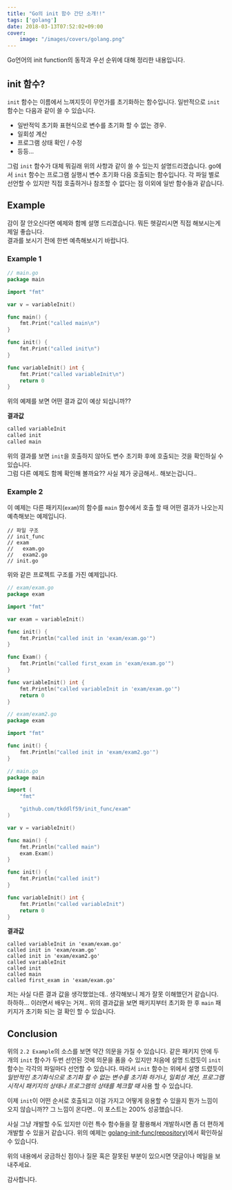 ```yaml
---
title: "Go의 init 함수 간단 소개!!"
tags: ['golang']
date: 2018-03-13T07:52:02+09:00
cover:
    image: "/images/covers/golang.png"
---
```


Go언어의 init function의 동작과 우선 순위에 대해 정리한 내용입니다.

<!--more-->

## init 함수?
`init` 함수는 이름에서 느껴지듯이 무언가를 초기화하는 함수입니다. 
일반적으로 `init` 함수는 다음과 같이 쓸 수 있습니다.  
* 일반적익 초기화 표현식으로 변수를 초기화 할 수 없는 경우.
* 일회성 계산
* 프로그램 상태 확인 / 수정
* 등등...

그럼 `init` 함수가 대체 뭐길래 위의 사항과 같이 쓸 수 있는지 설명드리겠습니다.
go에서 `init` 함수는 프로그램 실행시 변수 초기화 다음 호출되는 함수입니다.
각 파일 별로 선언할 수 있지만 직접 호출하거나 참조할 수 없다는 점 이외에 일반 함수들과 같습니다.

## Example

감이 잘 안오신다면 예제와 함께 설명 드리겠습니다.
뭐든 헷갈리시면 직접 해보시는게 제일 좋습니다.  
결과를 보시기 전에 한번 예측해보시기 바랍니다.

### Example 1

```go
// main.go
package main

import "fmt"

var v = variableInit()

func main() {
    fmt.Print("called main\n")
}

func init() {
    fmt.Print("called init\n")
}

func variableInit() int {
    fmt.Print("called variableInit\n")
    return 0
}

```

위의 예제를 보면 어떤 결과 값이 예상 되십니까??

**결과값** 

```go
called variableInit
called init
called main
```

위의 결과를 보면 `init`을 호출하지 않아도 변수 초기화 후에 호출되는 것을 확인하실 수 있습니다.  
그럼 다른 예제도 함께 확인해 볼까요?? 사실 제가 궁금해서.. 해보는겁니다..

### Example 2

이 예제는 다른 패키지(`exam`)의 함수를 `main` 함수에서 호출 할 때 어떤 결과가 나오는지 예측해보는 예제입니다.

```
// 파일 구조
// init_func
// exam
//   exam.go
//   exam2.go
// init.go
```

위와 같은 프로젝트 구조를 가진 예제입니다.

```go
// exam/exam.go
package exam

import "fmt"

var exam = variableInit()

func init() {
    fmt.Println("called init in 'exam/exam.go'")
}

func Exam() {
    fmt.Println("called first_exam in 'exam/exam.go'")
}

func variableInit() int {
    fmt.Println("called variableInit in 'exam/exam.go'")
    return 0
}
```

```go
// exam/exam2.go
package exam

import "fmt"

func init() {
    fmt.Println("called init in 'exam/exam2.go'")
}
```

```go
// main.go
package main

import (
    "fmt"

    "github.com/tkddlf59/init_func/exam"
)

var v = variableInit()

func main() {
    fmt.Println("called main")
    exam.Exam()
}

func init() {
    fmt.Println("called init")
}

func variableInit() int {
    fmt.Println("called variableInit")
    return 0
}
```

**결과값**
```
called variableInit in 'exam/exam.go'
called init in 'exam/exam.go'
called init in 'exam/exam2.go'
called variableInit
called init
called main
called first_exam in 'exam/exam.go'
```

저는 사실 다른 결과 값을 생각했었는데.. 생각해보니 제가 잘못 이해했던거 같습니다. 하하하... 이러면서 배우는 거져..
위의 결과값을 보면 패키지부터 초기화 한 후 `main` 패키지가 초기화 되는 걸 확인 할 수 있습니다.

## Conclusion

위의 `2.2 Example`의 소스를 보면 약간 의문을 가질 수 있습니다. 같은 패키지 안에 두 개의 `init` 함수가 두번 선언된 것에 의문을 품을 수 있지만 처음에 설명 드렸듯이 `init` 함수는 각각의 파일마다 선언할 수 있습니다. 따라서 `init` 함수는 위에서 설명 드렸듯이 _일반적인 초기화식으로 초기화 할 수 없는 변수를 초기화 하거나, 일회성 계산, 프로그램 시작시 패키지의 상태나 프로그램의 상태를 체크할 때_ 사용 할 수 있습니다.

이제 `init`이 어떤 순서로 호출되고 이걸 가지고 어떻게 응용할 수 있을지 뭔가 느낌이 오지 않습니까??
그 느낌이 온다면.. 이 포스트는 200% 성공했습니다.

사실 그냥 개발할 수도 있지만 이런 특수 함수들을 잘 활용해서 개발하시면 좀 더 편하게 개발할 수 있을거 같습니다.
위의 예제는 [golang-init-func(repository)](https://github.com/realsangil/golang-init-func)에서 확인하실 수 있습니다.

위의 내용에서 궁금하신 점이나 질문 혹은 잘못된 부분이 있으시면 댓글이나 메일을 보내주세요.    
 
감사합니다.